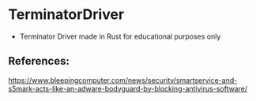 # TerminatorDriver
- Terminator Driver made in Rust for educational purposes only
## References: 
https://www.bleepingcomputer.com/news/security/smartservice-and-s5mark-acts-like-an-adware-bodyguard-by-blocking-antivirus-software/